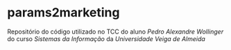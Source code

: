 # params2marketing

Repositório do código utilizado no TCC do aluno *Pedro Alexandre Wollinger* do curso *Sistemas da Informação* da *Universidade Veiga de Almeida*